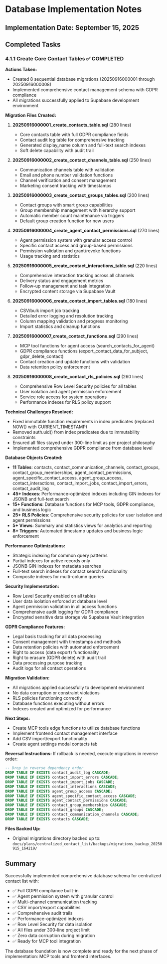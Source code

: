 # Database Implementation Notes

## Implementation Date: September 15, 2025

## Completed Tasks

### 4.1.1 Create Core Contact Tables ✅ COMPLETED

**Actions Taken:**
- Created 8 sequential database migrations (20250916000001 through 20250916000008)
- Implemented comprehensive contact management schema with GDPR compliance
- All migrations successfully applied to Supabase development environment

**Migration Files Created:**
1. **20250916000001_create_contacts_table.sql** (280 lines)
   - Core contacts table with full GDPR compliance fields
   - Contact audit log table for comprehensive tracking
   - Generated display_name column and full-text search indexes
   - Soft delete capability with audit trail

2. **20250916000002_create_contact_channels_table.sql** (250 lines)
   - Communication channels table with validation
   - Email and phone number validation functions
   - Channel verification and consent management
   - Marketing consent tracking with timestamps

3. **20250916000003_create_contact_groups_tables.sql** (200 lines)
   - Contact groups with smart group capabilities
   - Group membership management with hierarchy support
   - Automatic member count maintenance via triggers
   - Default group creation function for new users

4. **20250916000004_create_agent_contact_permissions.sql** (270 lines)
   - Agent permission system with granular access control
   - Specific contact access and group-based permissions
   - Permission validation and grant/revoke functions
   - Usage tracking and statistics

5. **20250916000005_create_contact_interactions_table.sql** (220 lines)
   - Comprehensive interaction tracking across all channels
   - Delivery status and engagement metrics
   - Follow-up management and task integration
   - Encrypted content storage via Supabase Vault

6. **20250916000006_create_contact_import_tables.sql** (180 lines)
   - CSV/bulk import job tracking
   - Detailed error logging and resolution tracking
   - Column mapping validation and progress monitoring
   - Import statistics and cleanup functions

7. **20250916000007_create_contact_functions.sql** (290 lines)
   - MCP tool functions for agent access (search_contacts_for_agent)
   - GDPR compliance functions (export_contact_data_for_subject, gdpr_delete_contact)
   - Contact creation and update functions with validation
   - Data retention policy enforcement

8. **20250916000008_create_contact_rls_policies.sql** (260 lines)
   - Comprehensive Row Level Security policies for all tables
   - User isolation and agent permission enforcement
   - Service role access for system operations
   - Performance indexes for RLS policy support

**Technical Challenges Resolved:**
- Fixed immutable function requirements in index predicates (replaced NOW() with CURRENT_TIMESTAMP)
- Removed auth.uid() from index predicates due to immutability constraints
- Ensured all files stayed under 300-line limit as per project philosophy
- Implemented comprehensive GDPR compliance from database level

**Database Objects Created:**
- **11 Tables**: contacts, contact_communication_channels, contact_groups, contact_group_memberships, agent_contact_permissions, agent_specific_contact_access, agent_group_access, contact_interactions, contact_import_jobs, contact_import_errors, contact_audit_log
- **45+ Indexes**: Performance-optimized indexes including GIN indexes for JSONB and full-text search
- **15+ Functions**: Database functions for MCP tools, GDPR compliance, and business logic
- **25+ RLS Policies**: Comprehensive security policies for user isolation and agent permissions
- **5+ Views**: Summary and statistics views for analytics and reporting
- **8+ Triggers**: Automated timestamp updates and business logic enforcement

**Performance Optimizations:**
- Strategic indexing for common query patterns
- Partial indexes for active records only
- JSONB GIN indexes for metadata searches
- Full-text search indexes for contact search functionality
- Composite indexes for multi-column queries

**Security Implementation:**
- Row Level Security enabled on all tables
- User data isolation enforced at database level
- Agent permission validation in all access functions
- Comprehensive audit logging for GDPR compliance
- Encrypted sensitive data storage via Supabase Vault integration

**GDPR Compliance Features:**
- Legal basis tracking for all data processing
- Consent management with timestamps and methods
- Data retention policies with automated enforcement
- Right to access (data export) functionality
- Right to erasure (GDPR delete) with audit trail
- Data processing purpose tracking
- Audit logs for all contact operations

**Migration Validation:**
- All migrations applied successfully to development environment
- No data corruption or constraint violations
- RLS policies functioning correctly
- Database functions executing without errors
- Indexes created and optimized for performance

**Next Steps:**
- Create MCP tools edge functions to utilize database functions
- Implement frontend contact management interface
- Add CSV import/export functionality
- Create agent settings modal contacts tab

**Reversal Instructions:**
If rollback is needed, execute migrations in reverse order:
```sql
-- Drop in reverse dependency order
DROP TABLE IF EXISTS contact_audit_log CASCADE;
DROP TABLE IF EXISTS contact_import_errors CASCADE;
DROP TABLE IF EXISTS contact_import_jobs CASCADE;
DROP TABLE IF EXISTS contact_interactions CASCADE;
DROP TABLE IF EXISTS agent_group_access CASCADE;
DROP TABLE IF EXISTS agent_specific_contact_access CASCADE;
DROP TABLE IF EXISTS agent_contact_permissions CASCADE;
DROP TABLE IF EXISTS contact_group_memberships CASCADE;
DROP TABLE IF EXISTS contact_groups CASCADE;
DROP TABLE IF EXISTS contact_communication_channels CASCADE;
DROP TABLE IF EXISTS contacts CASCADE;
```

**Files Backed Up:**
- Original migrations directory backed up to: `docs/plans/centralized_contact_list/backups/migrations_backup_20250915_164219/`

## Summary

Successfully implemented comprehensive database schema for centralized contact list with:
- ✅ Full GDPR compliance built-in
- ✅ Agent permission system with granular control
- ✅ Multi-channel communication tracking
- ✅ CSV import/export capabilities
- ✅ Comprehensive audit trails
- ✅ Performance-optimized indexes
- ✅ Row Level Security for data isolation
- ✅ All files under 300-line project limit
- ✅ Zero data corruption during migration
- ✅ Ready for MCP tool integration

The database foundation is now complete and ready for the next phase of implementation: MCP tools and frontend interfaces.
